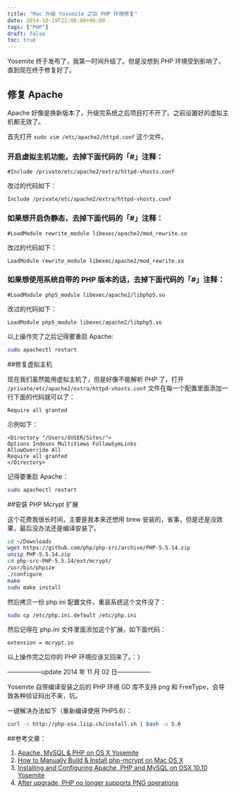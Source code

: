 ```yaml
---
title: "Mac 升级 Yosemite 之后 PHP 环境修复"
date: 2014-10-19T22:06:00+08:00
tags: ["PHP"] 
draft: false
toc: true
---
```

Yosemite 终于发布了，我第一时间升级了。但是没想到 PHP 环境受到影响了，直到现在终于修复好了。

## 修复 Apache

Apache 好像是换新版本了，升级完系统之后项目打不开了。之前设置好的虚拟主机都无效了。

首先打开 `sudo vim /etc/apache2/httpd.conf`  这个文件，

### 开启虚拟主机功能，去掉下面代码的「#」注释：

```
#Include /private/etc/apache2/extra/httpd-vhosts.conf
```
改过的代码如下：

```
Include /private/etc/apache2/extra/httpd-vhosts.conf
```

### 如果想开启伪静态，去掉下面代码的「#」注释：

```
#LoadModule rewrite_module libexec/apache2/mod_rewrite.so
```
改过的代码如下：

```
LoadModule rewrite_module libexec/apache2/mod_rewrite.so
```
### 如果想使用系统自带的 PHP 版本的话，去掉下面代码的「#」注释：

```
#LoadModule php5_module libexec/apache2/libphp5.so
```
改过的代码如下：

```
LoadModule php5_module libexec/apache2/libphp5.so
```

以上操作完了之后记得要重启 Apache:

```sh
sudo apachectl restart
```

##修复虚拟主机

<!--more-->

现在我们虽然能用虚拟主机了，但是好像不能解析 PHP 了，打开 `/private/etc/apache2/extra/httpd-vhosts.conf` 文件在每一个配置里面添加一行下面的代码就可以了：

`Require all granted`

示例如下：

```
<Directory "/Users/$USER/Sites/">
Options Indexes MultiViews FollowSymLinks
AllowOverride All
Require all granted
</Directory>
```
记得要重启 Apache：

```sh
sudo apachectl restart
```
##安装 PHP Mcrypt 扩展

这个花费我很长时间，主要是我本来还想用 brew 安装的，省事，但是还是没效果，最后没办法还是编译安装了。

```sh
cd ~/Downloads
wget https://github.com/php/php-src/archive/PHP-5.5.14.zip
unzip PHP-5.5.14.zip
cd php-src-PHP-5.5.14/ext/mcrypt/
/usr/bin/phpize
./configure
make
sudo make install
```
然后拷贝一份 php.ini 配置文件，重装系统这个文件没了：

```sh
sudo cp /etc/php.ini.default /etc/php.ini
```
然后记得在 php.ini 文件里面添加这个扩展，如下面代码：

```
extension = mcrypt.so
```



以上操作完之后你的 PHP 环境应该又回来了。：）

—————–update 2014 年 11 月 02 日—————-

Yosemite 自带编译安装之后的 PHP 环境 GD 库不支持 png 和 FreeType，会导致各种验证码出不来，坑。

一键解决办法如下（重新编译使用 PHP5.6）：

```sh
curl -s http://php-osx.liip.ch/install.sh | bash -s 5.6
```

##参考文章：

1. [Apache, MySQL & PHP on OS X Yosemite](http://tobschall.de/2014/08/04/yosemite-mamp/)
2. [How to Manually Build & Install php-mcrypt on Mac OS X](http://digitizor.com/2014/06/29/build-install-php-mcrypt-mac-os-x-manually/)
3. [Installing and Configuring Apache, PHP and MySQL on OSX 10.10 Yosemite](http://www.pixelfolio.co.uk/blog/installing_and_configuring_apache_php_mysql_on_yosemite)
4. [After upgrade, PHP no longer supports PNG operations](http://stackoverflow.com/questions/26443242/after-upgrade-php-no-longer-supports-png-operations)